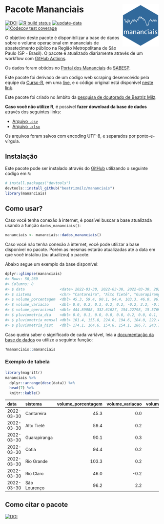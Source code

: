 
<!-- README.md is generated from README.Rmd. Please edit that file -->

# Pacote Mananciais <img src="man/figures/hexlogo.png" align="right" width = "120px"/>

<!-- badges: start -->

[![DOI](https://zenodo.org/badge/DOI/10.5281/zenodo.4733056.svg)](https://doi.org/10.5281/zenodo.4733056)
[![R build
status](https://github.com/beatrizmilz/mananciais/workflows/R-CMD-check/badge.svg)](https://github.com/beatrizmilz/mananciais/actions)
[![update-data](https://github.com/beatrizmilz/mananciais/actions/workflows/2-update_data.yaml/badge.svg)](https://github.com/beatrizmilz/mananciais/actions/workflows/2-update_data.yaml)
[![Codecov test
coverage](https://codecov.io/gh/beatrizmilz/mananciais/branch/master/graph/badge.svg)](https://codecov.io/gh/beatrizmilz/mananciais?branch=master)
<!-- badges: end -->

O objetivo deste pacote é disponibilizar a base de dados sobre o volume
operacional em mananciais de abastecimento público na Região
Metropolitana de São Paulo (SP - Brasil). O pacote é atualizado
diariamente através de um workflow com [GitHub
Actions](https://github.com/beatrizmilz/mananciais/actions).

Os dados foram obtidos no [Portal dos
Mananciais](http://mananciais.sabesp.com.br/Situacao) da
[SABESP](http://site.sabesp.com.br/site/Default.aspx).

Este pacote foi derivado de um código web scraping desenvolvido pela
equipe da [Curso-R](https://www.curso-r.com/), em uma
[live](https://youtu.be/jvZIxrMmOcQ), e o código original está
disponível [neste
link](https://github.com/curso-r/lives/blob/master/drafts/20200730_scraper_sabesp.R).

Este pacote foi criado no âmbito da [pesquisa de doutorado de Beatriz
Milz](https://beatrizmilz.github.io/tese/).

**Caso você não utilize R**, é possível **fazer download da base de
dados** através dos seguintes links:

  - [Arquivo
    `.csv`](https://github.com/beatrizmilz/mananciais/raw/master/inst/extdata/mananciais.csv)
  - [Arquivo
    `.xlsx`](https://github.com/beatrizmilz/mananciais/blob/master/inst/extdata/mananciais.xlsx?raw=true)

Os arquivos foram salvos com encoding UTF-8, e separados por
ponto-e-vírgula.

## Instalação

Este pacote pode ser instalado através do [GitHub](https://github.com/)
utilizando o seguinte código em `R`:

``` r
# install.packages("devtools")
devtools::install_github("beatrizmilz/mananciais")
library(mananciais)
```

## Como usar?

Caso você tenha conexão à internet, é possível buscar a base atualizada
usando a função `dados_mananciais()`:

``` r
mananciais <- mananciais::dados_mananciais() 
```

Caso você não tenha conexão à internet, você pode utilizar a base
disponível no pacote. Porém as mesmas estarão atualizadas até a data em
que você instalou (ou atualizou) o pacote.

Abaixo segue um exemplo da base disponível:

``` r
dplyr::glimpse(mananciais)
#> Rows: 50,269
#> Columns: 8
#> $ data                <date> 2022-03-30, 2022-03-30, 2022-03-30, 2022-03-30, 2…
#> $ sistema             <chr> "Cantareira", "Alto Tietê", "Guarapiranga", "Cotia…
#> $ volume_porcentagem  <dbl> 45.3, 59.4, 90.1, 94.4, 103.3, 46.0, 96.2, 45.3, 5…
#> $ volume_variacao     <dbl> 0.0, 0.2, 0.3, 0.2, 0.2, -0.2, 2.2, -0.1, 0.2, 0.9…
#> $ volume_operacional  <dbl> 444.89088, 332.61627, 154.22798, 15.57694, 115.843…
#> $ pluviometria_dia    <dbl> 0.0, 0.1, 0.0, 0.0, 0.0, 0.2, 0.0, 0.1, 4.7, 5.6, …
#> $ pluviometria_mensal <dbl> 101.4, 155.8, 224.0, 194.6, 184.0, 222.4, 284.4, 1…
#> $ pluviometria_hist   <dbl> 174.1, 164.6, 154.8, 154.1, 186.7, 243.7, 195.1, 1…
```

Caso queira saber o significado de cada variável, leia a [documentação
da base de
dados](https://beatrizmilz.github.io/mananciais/reference/mananciais.html)
ou utilize a seguinte função:

``` r
?mananciais::mananciais
```

### Exemplo de tabela

``` r
library(magrittr)
mananciais %>% 
  dplyr::arrange(desc(data)) %>% 
  head(7) %>%
  knitr::kable()
```

| data       | sistema      | volume\_porcentagem | volume\_variacao | volume\_operacional | pluviometria\_dia | pluviometria\_mensal | pluviometria\_hist |
| :--------- | :----------- | ------------------: | ---------------: | ------------------: | ----------------: | -------------------: | -----------------: |
| 2022-03-30 | Cantareira   |                45.3 |              0.0 |           444.89088 |               0.0 |                101.4 |              174.1 |
| 2022-03-30 | Alto Tietê   |                59.4 |              0.2 |           332.61627 |               0.1 |                155.8 |              164.6 |
| 2022-03-30 | Guarapiranga |                90.1 |              0.3 |           154.22798 |               0.0 |                224.0 |              154.8 |
| 2022-03-30 | Cotia        |                94.4 |              0.2 |            15.57694 |               0.0 |                194.6 |              154.1 |
| 2022-03-30 | Rio Grande   |               103.3 |              0.2 |           115.84362 |               0.0 |                184.0 |              186.7 |
| 2022-03-30 | Rio Claro    |                46.0 |            \-0.2 |             6.28846 |               0.2 |                222.4 |              243.7 |
| 2022-03-30 | São Lourenço |                96.2 |              2.2 |            85.45194 |               0.0 |                284.4 |              195.1 |

## Como citar o pacote

[![DOI](https://zenodo.org/badge/DOI/10.5281/zenodo.4733056.svg)](https://doi.org/10.5281/zenodo.4733056)
